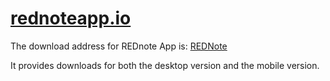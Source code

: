 # [rednoteapp.io](https://rednoteapp.io)

The download address for REDnote App is: [REDNote](https://rednoteapp.io)

It provides downloads for both the desktop version and the mobile version.

